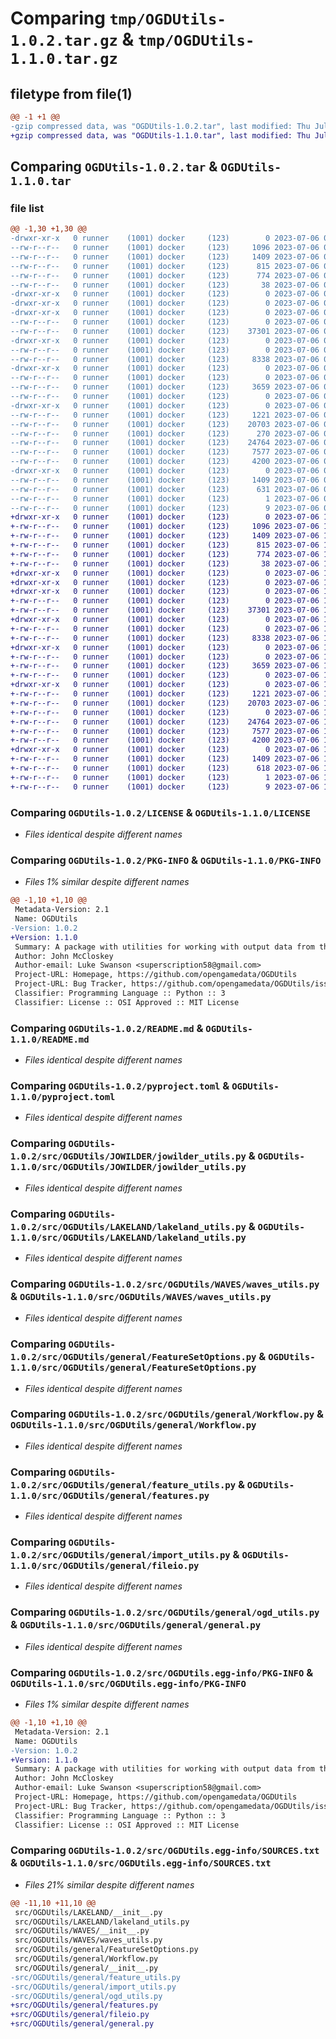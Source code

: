 # Comparing `tmp/OGDUtils-1.0.2.tar.gz` & `tmp/OGDUtils-1.1.0.tar.gz`

## filetype from file(1)

```diff
@@ -1 +1 @@
-gzip compressed data, was "OGDUtils-1.0.2.tar", last modified: Thu Jul  6 06:20:36 2023, max compression
+gzip compressed data, was "OGDUtils-1.1.0.tar", last modified: Thu Jul  6 16:05:30 2023, max compression
```

## Comparing `OGDUtils-1.0.2.tar` & `OGDUtils-1.1.0.tar`

### file list

```diff
@@ -1,30 +1,30 @@
-drwxr-xr-x   0 runner    (1001) docker     (123)        0 2023-07-06 06:20:36.892951 OGDUtils-1.0.2/
--rw-r--r--   0 runner    (1001) docker     (123)     1096 2023-07-06 06:19:53.000000 OGDUtils-1.0.2/LICENSE
--rw-r--r--   0 runner    (1001) docker     (123)     1409 2023-07-06 06:20:36.892951 OGDUtils-1.0.2/PKG-INFO
--rw-r--r--   0 runner    (1001) docker     (123)      815 2023-07-06 06:19:53.000000 OGDUtils-1.0.2/README.md
--rw-r--r--   0 runner    (1001) docker     (123)      774 2023-07-06 06:19:53.000000 OGDUtils-1.0.2/pyproject.toml
--rw-r--r--   0 runner    (1001) docker     (123)       38 2023-07-06 06:20:36.892951 OGDUtils-1.0.2/setup.cfg
-drwxr-xr-x   0 runner    (1001) docker     (123)        0 2023-07-06 06:20:36.888951 OGDUtils-1.0.2/src/
-drwxr-xr-x   0 runner    (1001) docker     (123)        0 2023-07-06 06:20:36.888951 OGDUtils-1.0.2/src/OGDUtils/
-drwxr-xr-x   0 runner    (1001) docker     (123)        0 2023-07-06 06:20:36.888951 OGDUtils-1.0.2/src/OGDUtils/JOWILDER/
--rw-r--r--   0 runner    (1001) docker     (123)        0 2023-07-06 06:19:53.000000 OGDUtils-1.0.2/src/OGDUtils/JOWILDER/__init__.py
--rw-r--r--   0 runner    (1001) docker     (123)    37301 2023-07-06 06:19:53.000000 OGDUtils-1.0.2/src/OGDUtils/JOWILDER/jowilder_utils.py
-drwxr-xr-x   0 runner    (1001) docker     (123)        0 2023-07-06 06:20:36.888951 OGDUtils-1.0.2/src/OGDUtils/LAKELAND/
--rw-r--r--   0 runner    (1001) docker     (123)        0 2023-07-06 06:19:53.000000 OGDUtils-1.0.2/src/OGDUtils/LAKELAND/__init__.py
--rw-r--r--   0 runner    (1001) docker     (123)     8338 2023-07-06 06:19:53.000000 OGDUtils-1.0.2/src/OGDUtils/LAKELAND/lakeland_utils.py
-drwxr-xr-x   0 runner    (1001) docker     (123)        0 2023-07-06 06:20:36.892951 OGDUtils-1.0.2/src/OGDUtils/WAVES/
--rw-r--r--   0 runner    (1001) docker     (123)        0 2023-07-06 06:19:53.000000 OGDUtils-1.0.2/src/OGDUtils/WAVES/__init__.py
--rw-r--r--   0 runner    (1001) docker     (123)     3659 2023-07-06 06:19:53.000000 OGDUtils-1.0.2/src/OGDUtils/WAVES/waves_utils.py
--rw-r--r--   0 runner    (1001) docker     (123)        0 2023-07-06 06:19:53.000000 OGDUtils-1.0.2/src/OGDUtils/__init__.py
-drwxr-xr-x   0 runner    (1001) docker     (123)        0 2023-07-06 06:20:36.892951 OGDUtils-1.0.2/src/OGDUtils/general/
--rw-r--r--   0 runner    (1001) docker     (123)     1221 2023-07-06 06:19:53.000000 OGDUtils-1.0.2/src/OGDUtils/general/FeatureSetOptions.py
--rw-r--r--   0 runner    (1001) docker     (123)    20703 2023-07-06 06:19:53.000000 OGDUtils-1.0.2/src/OGDUtils/general/Workflow.py
--rw-r--r--   0 runner    (1001) docker     (123)      270 2023-07-06 06:19:53.000000 OGDUtils-1.0.2/src/OGDUtils/general/__init__.py
--rw-r--r--   0 runner    (1001) docker     (123)    24764 2023-07-06 06:19:53.000000 OGDUtils-1.0.2/src/OGDUtils/general/feature_utils.py
--rw-r--r--   0 runner    (1001) docker     (123)     7577 2023-07-06 06:19:53.000000 OGDUtils-1.0.2/src/OGDUtils/general/import_utils.py
--rw-r--r--   0 runner    (1001) docker     (123)     4200 2023-07-06 06:19:53.000000 OGDUtils-1.0.2/src/OGDUtils/general/ogd_utils.py
-drwxr-xr-x   0 runner    (1001) docker     (123)        0 2023-07-06 06:20:36.888951 OGDUtils-1.0.2/src/OGDUtils.egg-info/
--rw-r--r--   0 runner    (1001) docker     (123)     1409 2023-07-06 06:20:36.000000 OGDUtils-1.0.2/src/OGDUtils.egg-info/PKG-INFO
--rw-r--r--   0 runner    (1001) docker     (123)      631 2023-07-06 06:20:36.000000 OGDUtils-1.0.2/src/OGDUtils.egg-info/SOURCES.txt
--rw-r--r--   0 runner    (1001) docker     (123)        1 2023-07-06 06:20:36.000000 OGDUtils-1.0.2/src/OGDUtils.egg-info/dependency_links.txt
--rw-r--r--   0 runner    (1001) docker     (123)        9 2023-07-06 06:20:36.000000 OGDUtils-1.0.2/src/OGDUtils.egg-info/top_level.txt
+drwxr-xr-x   0 runner    (1001) docker     (123)        0 2023-07-06 16:05:30.254112 OGDUtils-1.1.0/
+-rw-r--r--   0 runner    (1001) docker     (123)     1096 2023-07-06 16:04:40.000000 OGDUtils-1.1.0/LICENSE
+-rw-r--r--   0 runner    (1001) docker     (123)     1409 2023-07-06 16:05:30.254112 OGDUtils-1.1.0/PKG-INFO
+-rw-r--r--   0 runner    (1001) docker     (123)      815 2023-07-06 16:04:40.000000 OGDUtils-1.1.0/README.md
+-rw-r--r--   0 runner    (1001) docker     (123)      774 2023-07-06 16:04:40.000000 OGDUtils-1.1.0/pyproject.toml
+-rw-r--r--   0 runner    (1001) docker     (123)       38 2023-07-06 16:05:30.254112 OGDUtils-1.1.0/setup.cfg
+drwxr-xr-x   0 runner    (1001) docker     (123)        0 2023-07-06 16:05:30.246112 OGDUtils-1.1.0/src/
+drwxr-xr-x   0 runner    (1001) docker     (123)        0 2023-07-06 16:05:30.246112 OGDUtils-1.1.0/src/OGDUtils/
+drwxr-xr-x   0 runner    (1001) docker     (123)        0 2023-07-06 16:05:30.246112 OGDUtils-1.1.0/src/OGDUtils/JOWILDER/
+-rw-r--r--   0 runner    (1001) docker     (123)        0 2023-07-06 16:04:40.000000 OGDUtils-1.1.0/src/OGDUtils/JOWILDER/__init__.py
+-rw-r--r--   0 runner    (1001) docker     (123)    37301 2023-07-06 16:04:40.000000 OGDUtils-1.1.0/src/OGDUtils/JOWILDER/jowilder_utils.py
+drwxr-xr-x   0 runner    (1001) docker     (123)        0 2023-07-06 16:05:30.246112 OGDUtils-1.1.0/src/OGDUtils/LAKELAND/
+-rw-r--r--   0 runner    (1001) docker     (123)        0 2023-07-06 16:04:40.000000 OGDUtils-1.1.0/src/OGDUtils/LAKELAND/__init__.py
+-rw-r--r--   0 runner    (1001) docker     (123)     8338 2023-07-06 16:04:40.000000 OGDUtils-1.1.0/src/OGDUtils/LAKELAND/lakeland_utils.py
+drwxr-xr-x   0 runner    (1001) docker     (123)        0 2023-07-06 16:05:30.246112 OGDUtils-1.1.0/src/OGDUtils/WAVES/
+-rw-r--r--   0 runner    (1001) docker     (123)        0 2023-07-06 16:04:40.000000 OGDUtils-1.1.0/src/OGDUtils/WAVES/__init__.py
+-rw-r--r--   0 runner    (1001) docker     (123)     3659 2023-07-06 16:04:40.000000 OGDUtils-1.1.0/src/OGDUtils/WAVES/waves_utils.py
+-rw-r--r--   0 runner    (1001) docker     (123)        0 2023-07-06 16:04:40.000000 OGDUtils-1.1.0/src/OGDUtils/__init__.py
+drwxr-xr-x   0 runner    (1001) docker     (123)        0 2023-07-06 16:05:30.250112 OGDUtils-1.1.0/src/OGDUtils/general/
+-rw-r--r--   0 runner    (1001) docker     (123)     1221 2023-07-06 16:04:40.000000 OGDUtils-1.1.0/src/OGDUtils/general/FeatureSetOptions.py
+-rw-r--r--   0 runner    (1001) docker     (123)    20703 2023-07-06 16:04:40.000000 OGDUtils-1.1.0/src/OGDUtils/general/Workflow.py
+-rw-r--r--   0 runner    (1001) docker     (123)        0 2023-07-06 16:04:40.000000 OGDUtils-1.1.0/src/OGDUtils/general/__init__.py
+-rw-r--r--   0 runner    (1001) docker     (123)    24764 2023-07-06 16:04:40.000000 OGDUtils-1.1.0/src/OGDUtils/general/features.py
+-rw-r--r--   0 runner    (1001) docker     (123)     7577 2023-07-06 16:04:40.000000 OGDUtils-1.1.0/src/OGDUtils/general/fileio.py
+-rw-r--r--   0 runner    (1001) docker     (123)     4200 2023-07-06 16:04:40.000000 OGDUtils-1.1.0/src/OGDUtils/general/general.py
+drwxr-xr-x   0 runner    (1001) docker     (123)        0 2023-07-06 16:05:30.246112 OGDUtils-1.1.0/src/OGDUtils.egg-info/
+-rw-r--r--   0 runner    (1001) docker     (123)     1409 2023-07-06 16:05:30.000000 OGDUtils-1.1.0/src/OGDUtils.egg-info/PKG-INFO
+-rw-r--r--   0 runner    (1001) docker     (123)      618 2023-07-06 16:05:30.000000 OGDUtils-1.1.0/src/OGDUtils.egg-info/SOURCES.txt
+-rw-r--r--   0 runner    (1001) docker     (123)        1 2023-07-06 16:05:30.000000 OGDUtils-1.1.0/src/OGDUtils.egg-info/dependency_links.txt
+-rw-r--r--   0 runner    (1001) docker     (123)        9 2023-07-06 16:05:30.000000 OGDUtils-1.1.0/src/OGDUtils.egg-info/top_level.txt
```

### Comparing `OGDUtils-1.0.2/LICENSE` & `OGDUtils-1.1.0/LICENSE`

 * *Files identical despite different names*

### Comparing `OGDUtils-1.0.2/PKG-INFO` & `OGDUtils-1.1.0/PKG-INFO`

 * *Files 1% similar despite different names*

```diff
@@ -1,10 +1,10 @@
 Metadata-Version: 2.1
 Name: OGDUtils
-Version: 1.0.2
+Version: 1.1.0
 Summary: A package with utilities for working with output data from the Open Game Data core
 Author: John McCloskey
 Author-email: Luke Swanson <superscription58@gmail.com>
 Project-URL: Homepage, https://github.com/opengamedata/OGDUtils
 Project-URL: Bug Tracker, https://github.com/opengamedata/OGDUtils/issues
 Classifier: Programming Language :: Python :: 3
 Classifier: License :: OSI Approved :: MIT License
```

### Comparing `OGDUtils-1.0.2/README.md` & `OGDUtils-1.1.0/README.md`

 * *Files identical despite different names*

### Comparing `OGDUtils-1.0.2/pyproject.toml` & `OGDUtils-1.1.0/pyproject.toml`

 * *Files identical despite different names*

### Comparing `OGDUtils-1.0.2/src/OGDUtils/JOWILDER/jowilder_utils.py` & `OGDUtils-1.1.0/src/OGDUtils/JOWILDER/jowilder_utils.py`

 * *Files identical despite different names*

### Comparing `OGDUtils-1.0.2/src/OGDUtils/LAKELAND/lakeland_utils.py` & `OGDUtils-1.1.0/src/OGDUtils/LAKELAND/lakeland_utils.py`

 * *Files identical despite different names*

### Comparing `OGDUtils-1.0.2/src/OGDUtils/WAVES/waves_utils.py` & `OGDUtils-1.1.0/src/OGDUtils/WAVES/waves_utils.py`

 * *Files identical despite different names*

### Comparing `OGDUtils-1.0.2/src/OGDUtils/general/FeatureSetOptions.py` & `OGDUtils-1.1.0/src/OGDUtils/general/FeatureSetOptions.py`

 * *Files identical despite different names*

### Comparing `OGDUtils-1.0.2/src/OGDUtils/general/Workflow.py` & `OGDUtils-1.1.0/src/OGDUtils/general/Workflow.py`

 * *Files identical despite different names*

### Comparing `OGDUtils-1.0.2/src/OGDUtils/general/feature_utils.py` & `OGDUtils-1.1.0/src/OGDUtils/general/features.py`

 * *Files identical despite different names*

### Comparing `OGDUtils-1.0.2/src/OGDUtils/general/import_utils.py` & `OGDUtils-1.1.0/src/OGDUtils/general/fileio.py`

 * *Files identical despite different names*

### Comparing `OGDUtils-1.0.2/src/OGDUtils/general/ogd_utils.py` & `OGDUtils-1.1.0/src/OGDUtils/general/general.py`

 * *Files identical despite different names*

### Comparing `OGDUtils-1.0.2/src/OGDUtils.egg-info/PKG-INFO` & `OGDUtils-1.1.0/src/OGDUtils.egg-info/PKG-INFO`

 * *Files 1% similar despite different names*

```diff
@@ -1,10 +1,10 @@
 Metadata-Version: 2.1
 Name: OGDUtils
-Version: 1.0.2
+Version: 1.1.0
 Summary: A package with utilities for working with output data from the Open Game Data core
 Author: John McCloskey
 Author-email: Luke Swanson <superscription58@gmail.com>
 Project-URL: Homepage, https://github.com/opengamedata/OGDUtils
 Project-URL: Bug Tracker, https://github.com/opengamedata/OGDUtils/issues
 Classifier: Programming Language :: Python :: 3
 Classifier: License :: OSI Approved :: MIT License
```

### Comparing `OGDUtils-1.0.2/src/OGDUtils.egg-info/SOURCES.txt` & `OGDUtils-1.1.0/src/OGDUtils.egg-info/SOURCES.txt`

 * *Files 21% similar despite different names*

```diff
@@ -11,10 +11,10 @@
 src/OGDUtils/LAKELAND/__init__.py
 src/OGDUtils/LAKELAND/lakeland_utils.py
 src/OGDUtils/WAVES/__init__.py
 src/OGDUtils/WAVES/waves_utils.py
 src/OGDUtils/general/FeatureSetOptions.py
 src/OGDUtils/general/Workflow.py
 src/OGDUtils/general/__init__.py
-src/OGDUtils/general/feature_utils.py
-src/OGDUtils/general/import_utils.py
-src/OGDUtils/general/ogd_utils.py
+src/OGDUtils/general/features.py
+src/OGDUtils/general/fileio.py
+src/OGDUtils/general/general.py
```

